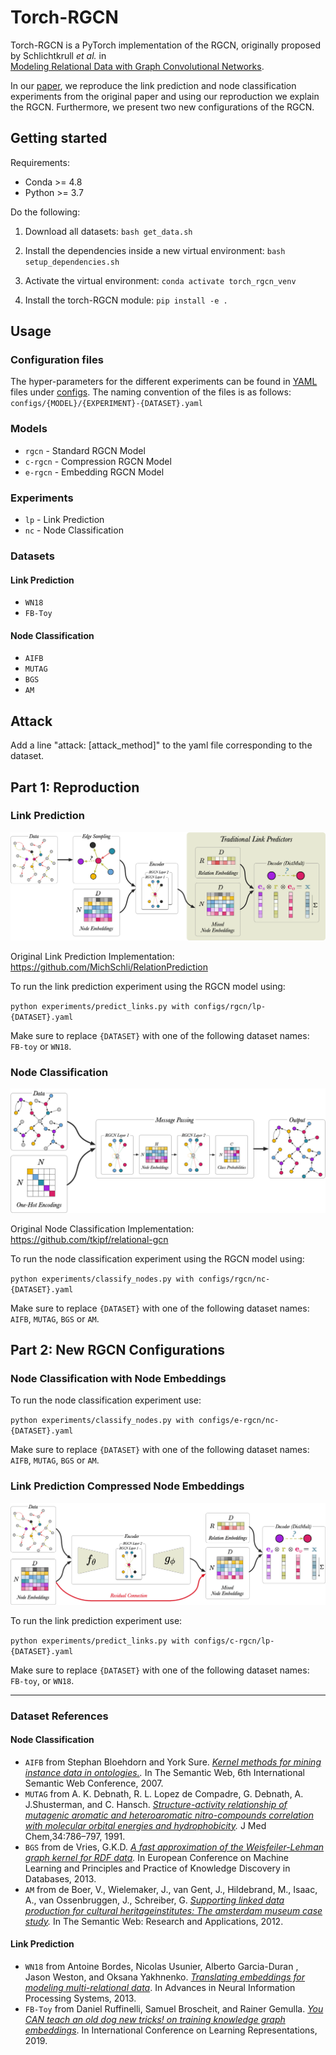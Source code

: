 # Torch-RGCN 

Torch-RGCN is a PyTorch implementation of the RGCN, originally proposed by Schlichtkrull *et al.* in  
[Modeling Relational Data with Graph Convolutional Networks](https://arxiv.org/abs/1703.06103).
 
In our [paper](https://arxiv.org/abs/2107.10015), we reproduce the link prediction  and node classification experiments from the original 
paper and using our reproduction we explain the RGCN. Furthermore, we present two new configurations of the RGCN. 

## Getting started

Requirements: 
* Conda >= 4.8
* Python >= 3.7

Do the following: 

1. Download all datasets: `bash get_data.sh`

2. Install the dependencies inside a new virtual environment: `bash setup_dependencies.sh`

3. Activate the virtual environment: `conda activate torch_rgcn_venv`

4. Install the torch-RGCN module: `pip install -e .`  

## Usage

### Configuration files

The hyper-parameters for the different experiments can be found in [YAML](https://yaml.org/) files under 
[configs](configs). The naming convention of the files is as follows: `configs/{MODEL}/{EXPERIMENT}-{DATASET}.yaml`

### Models
* `rgcn` - Standard RGCN Model 
* `c-rgcn` - Compression RGCN Model 
* `e-rgcn` - Embedding RGCN Model

### Experiments
* `lp` - Link Prediction
* `nc` - Node Classification 

### Datasets

#### Link Prediction
 
 * `WN18`  
 * `FB-Toy`

#### Node Classification 

 * `AIFB`  
 * `MUTAG` 
 * `BGS` 
 * `AM`

## Attack

Add a line "attack: [attack_method]" to the yaml file corresponding to the dataset.


## Part 1: Reproduction  

### Link Prediction 

![Link Prediction Model](images/link-prediction.png)

Original Link Prediction Implementation: https://github.com/MichSchli/RelationPrediction 

To run the link prediction experiment using the RGCN model using:

`python experiments/predict_links.py with configs/rgcn/lp-{DATASET}.yaml`

Make sure to replace `{DATASET}` with one of the following dataset names: `FB-toy` or `WN18`.

### Node Classification

![Node Classification Model](images/node-classification.png)

Original Node Classification Implementation: https://github.com/tkipf/relational-gcn

To run the node classification experiment using the RGCN model using:

`python experiments/classify_nodes.py with configs/rgcn/nc-{DATASET}.yaml`

Make sure to replace `{DATASET}` with one of the following dataset names: `AIFB`, `MUTAG`, `BGS` or `AM`.

## Part 2: New RGCN Configurations 

### Node Classification with Node Embeddings 

To run the node classification experiment use: 

`python experiments/classify_nodes.py with configs/e-rgcn/nc-{DATASET}.yaml`

Make sure to replace `{DATASET}` with one of the following dataset names: `AIFB`, `MUTAG`, `BGS` or `AM`.

### Link Prediction Compressed Node Embeddings

![c-RGCN Link Prediction Model](images/link-prediction-compression.png)

To run the link prediction experiment use: 

`python experiments/predict_links.py with configs/c-rgcn/lp-{DATASET}.yaml`

Make sure to replace `{DATASET}` with one of the following dataset names: `FB-toy`, or `WN18`.


---

### Dataset References

#### Node Classification

 * `AIFB` from 
 Stephan Bloehdorn and York Sure. 
 *[Kernel methods for mining instance data in ontologies.](https://link.springer.com/content/pdf/10.1007%2F978-3-540-76298-0_5.pdf).* 
 In The Semantic Web, 6th International Semantic Web Conference,  2007. 
 * `MUTAG` from 
 A. K. Debnath, R. L. Lopez de Compadre, G. Debnath, A. J.Shusterman, and C. Hansch. 
 *[Structure-activity relationship of mutagenic aromatic and heteroaromatic nitro-compounds correlation 
 with molecular orbital energies and hydrophobicity](https://pubs.acs.org/doi/pdf/10.1021/jm00106a046?casa_token=ECo0FUp3gNoAAAAA:6Xgkt3vGuQeVFnGwlPlyDWm-fIflRmsRe7s5X_SH143O4-wVz5eIMHj_cmDvBWCVon6LLvVt0nTgy-4).* 
 J Med Chem,34:786–797, 1991.
 * `BGS` from 
 de Vries, G.K.D.
 *[A fast approximation of the Weisfeiler-Lehman graph kernel for RDF data](https://link.springer.com/content/pdf/10.1007%2F978-3-642-40988-2_39.pdf).* 
 In European Conference on Machine Learning and Principles and Practice of Knowledge Discovery in Databases, 2013.
 * `AM` from 
de Boer, V., Wielemaker, J., van Gent, J., Hildebrand, M., Isaac, A., van Ossenbruggen, J., Schreiber, G.
*[Supporting linked data production for cultural heritageinstitutes: The amsterdam museum case study](https://link.springer.com/content/pdf/10.1007%2F978-3-642-30284-8_56.pdf).* 
In The Semantic Web: Research and Applications, 2012.

#### Link Prediction
 
 * `WN18` from 
 Antoine Bordes, Nicolas Usunier, Alberto Garcia-Duran , Jason Weston, and Oksana Yakhnenko. 
 *[Translating embeddings for modeling multi-relational data](http://papers.nips.cc/paper/5071-translating-embeddings-for-modeling-multi-rela)*.
 In Advances in Neural Information Processing Systems, 2013. 
 * `FB-Toy` from 
 Daniel Ruffinelli, Samuel Broscheit, and Rainer Gemulla. 
 *[You CAN teach an old dog new tricks! on training knowledge graph embeddings](https://openreview.net/pdf?id=BkxSmlBFvr)*.
 In International Conference on Learning Representations, 2019. 
 
